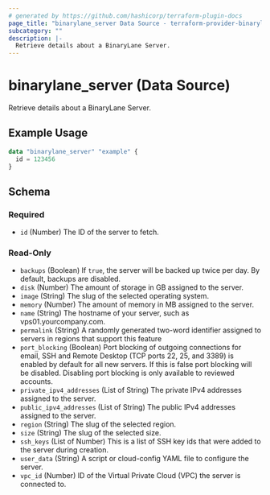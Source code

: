 ```yaml
---
# generated by https://github.com/hashicorp/terraform-plugin-docs
page_title: "binarylane_server Data Source - terraform-provider-binarylane"
subcategory: ""
description: |-
  Retrieve details about a BinaryLane Server.
---
```


# binarylane_server (Data Source)

Retrieve details about a BinaryLane Server.

## Example Usage

```terraform
data "binarylane_server" "example" {
  id = 123456
}
```

<!-- schema generated by tfplugindocs -->
## Schema

### Required

- `id` (Number) The ID of the server to fetch.

### Read-Only

- `backups` (Boolean) If `true`, the server will be backed up twice per day. By default, backups are disabled.
- `disk` (Number) The amount of storage in GB assigned to the server.
- `image` (String) The slug of the selected operating system.
- `memory` (Number) The amount of memory in MB assigned to the server.
- `name` (String) The hostname of your server, such as vps01.yourcompany.com.
- `permalink` (String) A randomly generated two-word identifier assigned to servers in regions that support this feature
- `port_blocking` (Boolean) Port blocking of outgoing connections for email, SSH and Remote Desktop (TCP ports 22, 25, and 3389) is enabled by default for all new servers. If this is false port blocking will be disabled. Disabling port blocking is only available to reviewed accounts.
- `private_ipv4_addresses` (List of String) The private IPv4 addresses assigned to the server.
- `public_ipv4_addresses` (List of String) The public IPv4 addresses assigned to the server.
- `region` (String) The slug of the selected region.
- `size` (String) The slug of the selected size.
- `ssh_keys` (List of Number) This is a list of SSH key ids that were added to the server during creation.
- `user_data` (String) A script or cloud-config YAML file to configure the server.
- `vpc_id` (Number) ID of the Virtual Private Cloud (VPC) the server is connected to.

